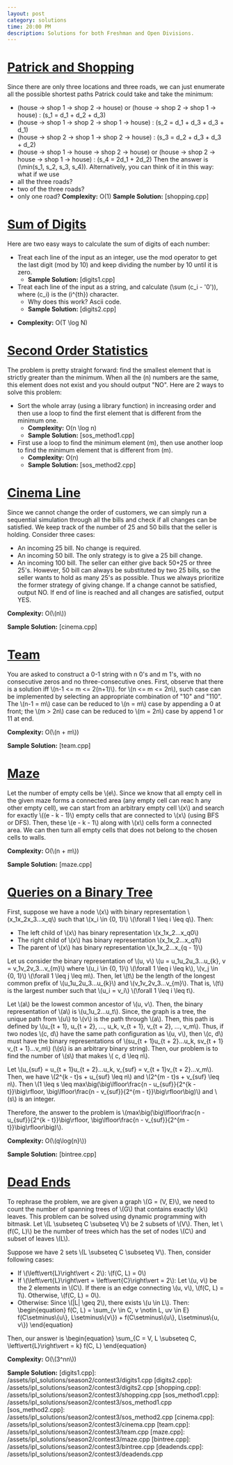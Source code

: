 ```yaml
---
layout: post
category: solutions
time: 20:00 PM
description: Solutions for both Freshman and Open Divisions.
---
```

# **[Patrick and Shopping](http://codeforces.com/problemset/problem/599/A)**
Since there are only three locations and three roads, we can just enumerate all the possible shortest paths 
Patrick could take and take the minimum:
* (house -> shop 1 -> shop 2 -> house) or (house -> shop 2 -> shop 1 -> house) : \(s_1 = d_1 + d_2 + d_3\)
* (house -> shop 1 -> shop 2 -> shop 1 -> house) : \(s_2 = d_1 + d_3 + d_3 + d_1\)
* (house -> shop 2 -> shop 1 -> shop 2 -> house) : \(s_3 = d_2 + d_3 + d_3 + d_2\)
* (house -> shop 1 -> house -> shop 2 -> house) or (house -> shop 2 -> house -> shop 1 -> house) : \(s_4 = 2d_1 + 2d_2\)
Then the answer is \(\min(s_1, s_2, s_3, s_4)\).
Alternatively, you can think of it in this way: what if we use
* all the three roads?
* two of the three roads?
* only one road?
**Complexity:** O\(1\)
**Sample Solution:** [shopping.cpp]

# **[Sum of Digits](https://www.codechef.com/problems/FLOW006)**
Here are two easy ways to calculate the sum of digits of each number:
* Treat each line of the input as an integer, use the mod operator to get the last digit (mod by 10) and keep dividing the number by 10 until it is zero.
  - **Sample Solution:** [digits1.cpp]
* Treat each line of the input as a string, and calculate \(\sum (c_i - '0')\), where \(c_i\) is the \(i^{th}\) character.
  - Why does this work? Ascii code.
  - **Sample Solution:** [digits2.cpp]
- **Complexity:** O\(T \log N\)

# **[Second Order Statistics](http://codeforces.com/problemset/problem/22/A)**
The problem is pretty straight forward: find the smallest element that is strictly greater than the minimum.
When all the \(n\) numbers are the same, this element does not exist and you should output "NO".
Here are 2 ways to solve this problem:
* Sort the whole array (using a library function) in increasing order and then use a loop to find the first element that is different from the minimum one.
  - **Complexity:** O\(n \log n\)
  - **Sample Solution:** [sos_method1.cpp]
* First use a loop to find the minimum element \(m\), then use another loop to find the minimum element that is different from \(m\).
  - **Complexity:** O\(n\)
  - **Sample Solution:** [sos_method2.cpp]

# **[Cinema Line](http://codeforces.com/problemset/problem/349/A)**
Since we cannot change the order of customers, we can simply run a sequential simulation through all the bills and check if all changes can be satisfied. We keep track of the number of 25 and 50 bills that the seller is holding. Consider three cases: 
* An incoming 25 bill. No change is required. 
* An incoming 50 bill. The only strategy is to give a 25 bill change. 
* An incoming 100 bill. The seller can either give back 50+25 or three 25's. However, 50 bill can always be substituted by two 25 bills, so the seller wants to hold as many 25's as possible. Thus we always prioritize the former strategy of giving change. 
If a change cannot be satisfied, output NO. If end of line is reached and all changes are satisfied, output YES. 

**Complexity:** O(\\(n\\))

**Sample Solution:** [cinema.cpp]

# **[Team](http://codeforces.com/problemset/problem/401/C)**
You are asked to construct a 0-1 string with n 0's and m 1's, with no consecutive zeros and no three-consecutive ones. 
First, observe that there is a solution iff \\(n-1 <= m <= 2(n+1)\\). for \\(n <= m <= 2n\\), such case can be implemented by selecting an appropriate combination of "10" and "110". The \\(n-1 = m\\) case can be reduced to \\(n = m\\) case by appending a 0 at front; the \\(m > 2n\\) case can be reduced to \\(m = 2n\\) case by append 1 or 11 at end. 

**Complexity:** O(\\(n + m\\))

**Sample Solution:** [team.cpp]

# **[Maze](http://codeforces.com/problemset/problem/377/A)**
Let the number of empty cells be \\(e\\). Since we know that all empty cell in the given maze forms 
a connected area (any empty cell can reac h any other empty cell), we can start from an arbitrary 
empty cell \\(x\\) and search for exactly \\((e - k - 1)\\) empty cells that are connected to \\(x\\)
(using BFS or DFS). Then, these \\(e - k - 1\\) along with \\(x\\) cells form a connected area. We can 
then turn all empty cells that does not belong to the chosen cells to walls.

**Complexity:** O(\\(n + m\\))

**Sample Solution:** [maze.cpp]

# **[Queries on a Binary Tree](https://www.codechef.com/problems/BINTREEQ)**
First, suppose we have a node \\(x\\) with binary representation \\(x_1x_2x_3...x_q\\) such that
\\(x_i \in \{0, 1\}\\) \\(\forall 1 \leq i \leq q\\). Then:

- The left child of \\(x\\) has binary representation \\(x_1x_2...x_q0\\)
- The right child of \\(x\\) has binary representation \\(x_1x_2...x_q1\\)
- The parent of \\(x\\) has binary representation \\(x_1x_2...x_{q - 1}\\)

Let us consider the binary representation of \\(u, v\\) \\(u = u_1u_2u_3...u_{k}, v = v_1v_2v_3...v_{m}\\)
where \\(u_i \in \{0, 1\}\\) \\(\forall 1 \leq i \leq k\\), \\(v_j \in \{0, 1\}\\) \\(\forall 1 \leq j \leq m\\). Then,
let \\(t\\) be the length of the longest common prefix of \\(u_1u_2u_3...u_{k}\\) and \\(v_1v_2v_3...v_{m}\\).
That is, \\(t\\) is the largest number such that \\(u_i = v_i\\) \\(\forall 1 \leq i \leq t\\).

Let \\(a\\) be the lowest common ancestor of \\(u, v\\). Then, the binary representation of \\(a\\) is \\(u_1u_2...u_t\\).
Since, the graph is a tree, the unique path from \\(u\\) to \\(v\\) is the path through \\(a\\). Then, this path is defined
by \\(u_{t + 1}, u_{t + 2}, ..., u_k, v_{t + 1}, v_{t + 2}, ..., v_m\\). Thus, if two nodes \\(c, d\\) have the same path
configuration as \\(u, v\\), then \\(c, d\\) must have the binary representations of \\(su_{t + 1}u_{t + 2}...u_k, sv_{t + 1}
v_{t + 1}...v_m\\) (\\(s\\) is an arbitrary binary string). Then, our problem is to find the number of \\(s\\) that makes \\(
c, d \leq n\\).

Let \\(u_{suf} = u_{t + 1}u_{t + 2}...u_k, v_{suf} = v_{t + 1}v_{t + 2}...v_m\\). Then, we have \\(2^{k - t}s + u_{suf} \leq n\\)
and \\(2^{m - t}s + v_{suf} \leq n\\). Then \\(1 \leq s \leq max\big(\big\lfloor\frac{n - u_{suf}}{2^{k - t}}\big\rfloor, \big\lfloor\frac{n - v_{suf}}{2^{m - t}}\big\rfloor\big)\\) 
and \\(s\\) is an integer.

Therefore, the answer to the problem is \\(max\big(\big\lfloor\frac{n - u_{suf}}{2^{k - t}}\big\rfloor, \big\lfloor\frac{n - v_{suf}}{2^{m - t}}\big\rfloor\big)\\).

**Complexity:** O(\\(q\log{n}\\))

**Sample Solution:** [bintree.cpp]

# **[Dead Ends](http://codeforces.com/problemset/problem/53/E)**
To rephrase the problem, we are given a graph \\(G = (V, E)\\), we need to count the number of spanning trees of \\(G\\) that contains 
exactly \\(k\\) leaves. This problem can be solved using dynamic programming with bitmask. Let \\(L \subseteq C \subseteq V\\) be 2
subsets of \\(V\\). Then, let \\(f(C, L)\\) be the number of trees which has the set of nodes \\(C\\) and subset of leaves \\(L\\).

Suppose we have 2 sets \\(L \subseteq C \subseteq V\\). Then, consider following cases:
- If \\(\left\vert{L}\right\vert < 2\\): \\(f(C, L) = 0\\)
- If \\(\left\vert{L}\right\vert = \left\vert{C}\right\vert = 2\\): Let \\(u, v\\) be the 2 elements in \\(C\\). If there is an edge connecting \\(u, v\\), \\(f(C, L) = 1\\).
Otherwise, \\(f(C, L) = 0\\).
- Otherwise: Since \\(|L| \geq 2\\), there exists \\(u \in L\\). Then:
\begin{equation}
f(C, L) = \sum_{v \in C, v \notin L, uv \in E} f(C\setminus\\{u\\}, L\setminus\\{v\\}) + f(C\setminus\\{u\\}, L\setminus\\{u, v\\})
\end{equation}

Then, our answer is
\begin{equation}
\sum_{C = V, L \subseteq C, \left\vert{L}\right\vert = k} f(C, L)
\end{equation}

**Complexity:** O(\\(3^nn\\))

**Sample Solution:** 
[digits1.cpp]: /assets/ipl_solutions/season2/contest3/digits1.cpp
[digits2.cpp]: /assets/ipl_solutions/season2/contest3/digits2.cpp
[shopping.cpp]: /assets/ipl_solutions/season2/contest3/shopping.cpp
[sos_method1.cpp]: /assets/ipl_solutions/season2/contest3/sos_method1.cpp
[sos_method2.cpp]: /assets/ipl_solutions/season2/contest3/sos_method2.cpp
[cinema.cpp]: /assets/ipl_solutions/season2/contest3/cinema.cpp
[team.cpp]: /assets/ipl_solutions/season2/contest3/team.cpp
[maze.cpp]: /assets/ipl_solutions/season2/contest3/maze.cpp
[bintree.cpp]: /assets/ipl_solutions/season2/contest3/bintree.cpp
[deadends.cpp]: /assets/ipl_solutions/season2/contest3/deadends.cpp

